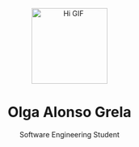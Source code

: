 <p align="center">
  <img src="https://media.giphy.com/media/hvRJCLFzcasrR4ia7z/giphy.gif" width="150" alt="Hi GIF"/>
</p>

<h1 align="center">Olga Alonso Grela</h1>
<p align="center">Software Engineering Student</p>
